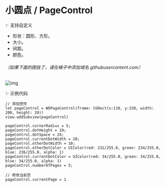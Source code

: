 # 小圆点 / PageControl

✨ 支持自定义

- 形状：圆形、方形。
- 大小。
- 间距。
- 颜色。

###### （如果下面的图挂了，请在梯子中添加域名 githubusercontent.com）

![img](https://github.com/wayone/WOPageControl/blob/master/animation.gif)

✨ 示例代码

	// 添加控件
	let pageControl = WOPageControl(frame: CGRect(x:110, y:150, width: 200, height: 20))
    view.addSubview(pageControl)
    
    pageControl.cornerRadius = 5;
    pageControl.dotHeight = 10;
    pageControl.dotSpace = 24;
    pageControl.currentDotWidth = 20;
    pageControl.otherDotWidth = 10;
    pageControl.otherDotColor = UIColor(red: 232/255.0, green: 234/255.0, blue: 236/255.0, alpha: 1)
    pageControl.currentDotColor = UIColor(red: 34/255.0, green: 34/255.0, blue: 34/255.0, alpha: 1)
    pageControl.numberOfPages = 5;

    // 修改当前页
    pageControl.currentPage = 1
